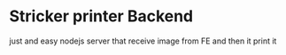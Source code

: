 # Stricker printer Backend
just and easy nodejs server that receive image from FE and then it print it
